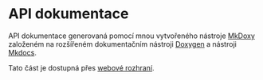 # API dokumentace

API dokumentace generovaná pomocí mnou vytvořeného nástroje [MkDoxy](https://github.com/JakubAndrysek/mkdoxy) založeném na rozšířeném dokumentačním nástroji [Doxygen](https://www.doxygen.nl/) a&nbsp;nástroji [Mkdocs](https://www.mkdocs.org/).

Tato část je dostupná přes [webové rozhraní](https://jakubandrysek.github.io/E-paper-board-ESP32/api/).